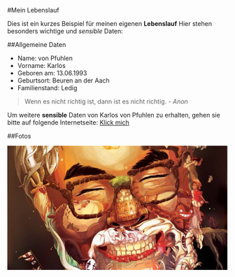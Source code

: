 #Mein Lebenslauf

Dies ist ein kurzes Beispiel für meinen eigenen **Lebenslauf**
Hier stehen besonders wichtige und *sensible* Daten:

##Allgemeine Daten

* Name: von Pfuhlen
* Vorname: Karlos
* Geboren am: 13.06.1993
* Geburtsort: Beuren an der Aach
* Familienstand: Ledig

> Wenn es nicht richtig ist, dann ist es nicht richtig. - *Anon*
	
Um weitere **sensible** Daten von Karlos von Pfuhlen zu erhalten, gehen sie bitte auf folgende Internetseite: 
[Klick mich](https://www.facebook.com/login.php/ "Auf eigene Gefahr!")

##Fotos

![Karlos](bild.jpeg)


